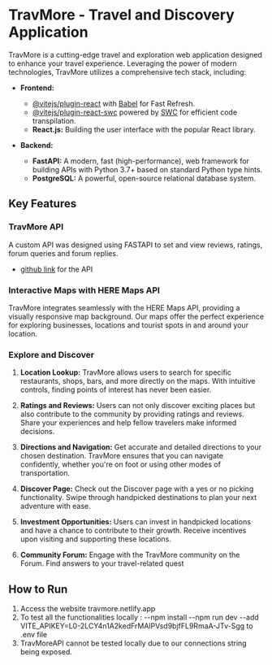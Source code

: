 # TravMore - Travel and Discovery Application

TravMore is a cutting-edge travel and exploration web application designed to enhance your travel experience. Leveraging the power of modern technologies, TravMore utilizes a comprehensive tech stack, including:

- **Frontend:**
  - [@vitejs/plugin-react](https://github.com/vitejs/vite-plugin-react/blob/main/packages/plugin-react/README.md) with [Babel](https://babeljs.io/) for Fast Refresh.
  - [@vitejs/plugin-react-swc](https://github.com/vitejs/vite-plugin-react-swc) powered by [SWC](https://swc.rs/) for efficient code transpilation.
  - **React.js:** Building the user interface with the popular React library.

- **Backend:**
  - **FastAPI:** A modern, fast (high-performance), web framework for building APIs with Python 3.7+ based on standard Python type hints.
  - **PostgreSQL:** A powerful, open-source relational database system.

## Key Features

### TravMore API
A custom API was designed using FASTAPI to set and view reviews, ratings, forum queries and forum replies.
- [github link](https://github.com/DineshK-1/TravMoreAPI) for the API

### Interactive Maps with HERE Maps API

TravMore integrates seamlessly with the HERE Maps API, providing a visually responsive map background. Our maps offer the perfect experience for exploring businesses, locations and tourist spots in and around your location.

### Explore and Discover

1. **Location Lookup:** TravMore allows users to search for specific restaurants, shops, bars, and more directly on the maps. With intuitive controls, finding points of interest has never been easier.

2. **Ratings and Reviews:** Users can not only discover exciting places but also contribute to the community by providing ratings and reviews. Share your experiences and help fellow travelers make informed decisions.

3. **Directions and Navigation:** Get accurate and detailed directions to your chosen destination. TravMore ensures that you can navigate confidently, whether you're on foot or using other modes of transportation.

4. **Discover Page:** Check out the Discover page with a yes or no picking functionality. Swipe through handpicked destinations to plan your next adventure with ease.

5. **Investment Opportunities:** Users can invest in handpicked locations and have a chance to contribute to their growth. Receive incentives upon visiting and supporting these locations.

6. **Community Forum:** Engage with the TravMore community on the Forum. Find answers to your travel-related quest

## How to Run
1. Access the website travmore.netlify.app
2. To test all the functionalities locally :
   --npm install
   --npm run dev
   --add VITE_APIKEY=L0-2LCY4n1A2kedFrMAlPVsd9bjfFL9RmaA-JTv-Sgg to .env file
3. TravMoreAPI cannot be tested locally due to our connections string being exposed.
